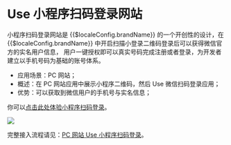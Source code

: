 # Use 小程序扫码登录网站

<LastUpdated/>

小程序扫码登录网站是 {{$localeConfig.brandName}} 的一个开创性的设计，在 {{$localeConfig.brandName}} 中开启扫描小登录二维码登录后可以获得微信官方的实名用户信息， 用户一键授权即可以真实号码完成注册或者登录，为开发者建立以手机号码为基础的账号体系。

- 应用场景：PC 网站；
- 概述：在 PC 网站应用中展示小程序二维码，然后 Use 微信扫码登录应用；
- 优势：可以获取到微信用户的手机号与实名信息；

你可以[点击此处体验小程序扫码登录](https://authing.cn/developer/)。

<img src="../../../wechat-ecosystem/images/wxapp-scaning-demo.gif" style="display:block;margin: 0 auto;">

完整接入流程请见：[PC 网站 Use 小程序扫码登录](/guides/wechat-ecosystem/wechat-miniprogram-qrcode/README.md)。
